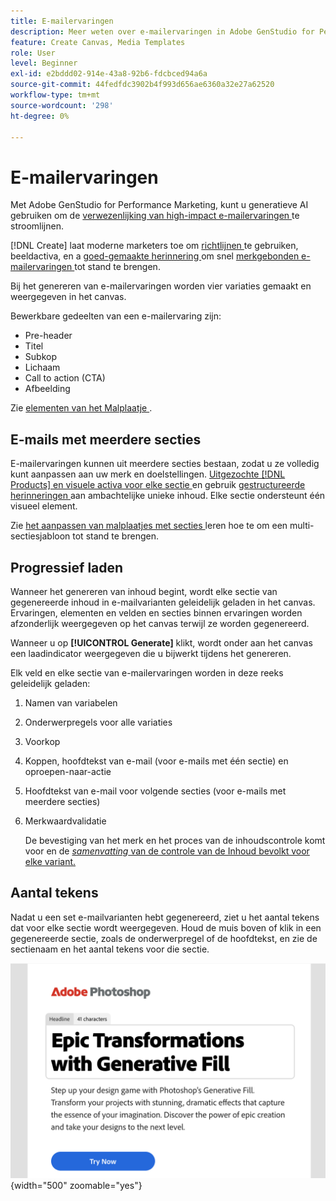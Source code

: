 ```yaml
---
title: E-mailervaringen
description: Meer weten over e-mailervaringen in Adobe GenStudio for Performance Marketing?
feature: Create Canvas, Media Templates
role: User
level: Beginner
exl-id: e2bddd02-914e-43a8-92b6-fdcbced94a6a
source-git-commit: 44fedfdc3902b4f993d656ae6360a32e27a62520
workflow-type: tm+mt
source-wordcount: '298'
ht-degree: 0%

---
```


# E-mailervaringen

Met Adobe GenStudio for Performance Marketing, kunt u generatieve AI gebruiken om de [ verwezenlijking van high-impact e-mailervaringen ](/help/user-guide/create/create-email-experience.md) te stroomlijnen.

[!DNL Create] laat moderne marketers toe om [ richtlijnen ](/help/user-guide/guidelines/overview.md) te gebruiken, beeldactiva, en a [ goed-gemaakte herinnering ](/help/user-guide/effective-prompts.md) om snel [ merkgebonden e-mailervaringen ](/help/user-guide/create/create-email-experience.md) tot stand te brengen.

Bij het genereren van e-mailervaringen worden vier variaties gemaakt en weergegeven in het canvas.

Bewerkbare gedeelten van een e-mailervaring zijn:

* Pre-header
* Titel
* Subkop
* Lichaam
* Call to action (CTA)
* Afbeelding

Zie [ elementen van het Malplaatje ](/help/user-guide/content/use-templates.md#template-elements).

<!-- ## Email capabilities

Content creators and marketers can produce brand-consistent email experiences in GenStudio for Performance Marketing. -->

## E-mails met meerdere secties

E-mailervaringen kunnen uit meerdere secties bestaan, zodat u ze volledig kunt aanpassen aan uw merk en doelstellingen. [ Uitgezochte  [!DNL Products]  en visuele activa voor elke sectie ](/help/user-guide/create/create-email-experience.md#add-parameters) en gebruik [ gestructureerde herinneringen ](/help/user-guide/effective-prompts.md#structured-prompts) aan ambachtelijke unieke inhoud. Elke sectie ondersteunt één visueel element.

Zie [ het aanpassen van malplaatjes met secties ](/help/user-guide/content/customize-template.md#sections-or-groups) leren hoe te om een multi-sectiesjabloon tot stand te brengen.

## Progressief laden

Wanneer het genereren van inhoud begint, wordt elke sectie van gegenereerde inhoud in e-mailvarianten geleidelijk geladen in het canvas. Ervaringen, elementen en velden en secties binnen ervaringen worden afzonderlijk weergegeven op het canvas terwijl ze worden gegenereerd.

Wanneer u op **[!UICONTROL Generate]** klikt, wordt onder aan het canvas een laadindicator weergegeven die u bijwerkt tijdens het genereren.

Elk veld en elke sectie van e-mailervaringen worden in deze reeks geleidelijk geladen:

1. Namen van variabelen
1. Onderwerpregels voor alle variaties
1. Voorkop
1. Koppen, hoofdtekst van e-mail (voor e-mails met één sectie) en oproepen-naar-actie
1. Hoofdtekst van e-mail voor volgende secties (voor e-mails met meerdere secties)
1. Merkwaardvalidatie

   De bevestiging van het merk en het proces van de inhoudscontrole komt voor en de [_samenvatting_ van de controle van de Inhoud bevolkt voor elke variant.](/help/user-guide/guidelines/brand-validation.md#content-check-summary)

## Aantal tekens

Nadat u een set e-mailvarianten hebt gegenereerd, ziet u het aantal tekens dat voor elke sectie wordt weergegeven. Houd de muis boven of klik in een gegenereerde sectie, zoals de onderwerpregel of de hoofdtekst, en zie de sectienaam en het aantal tekens voor die sectie.

![ Aantal van het Karakter ](/help/assets/character-count.png){width="500" zoomable="yes"}
